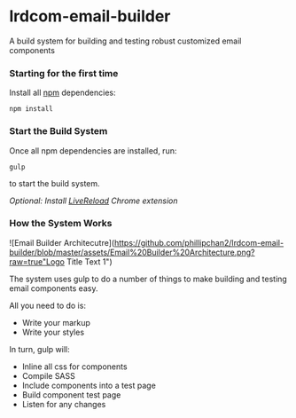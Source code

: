# lrdcom-email-builder
A build system for building and testing robust customized email components

### Starting for the first time

Install all [npm](https://www.npmjs.com/) dependencies:
```
npm install
```

### Start the Build System

Once all npm dependencies are installed, run:
```
gulp
```

to start the build system.

*Optional: Install [LiveReload](https://chrome.google.com/webstore/detail/livereload/jnihajbhpnppcggbcgedagnkighmdlei?hl=en) Chrome extension*

### How the System Works

![Email Builder Architecutre](https://github.com/phillipchan2/lrdcom-email-builder/blob/master/assets/Email%20Builder%20Architecture.png?raw=true"Logo Title Text 1")

The system uses gulp to do a number of things to make building and testing email components easy.

All you need to do is:
- Write your markup
- Write your styles

In turn, gulp will:
- Inline all css for components
- Compile SASS
- Include components into a test page
- Build component test page
- Listen for any changes


